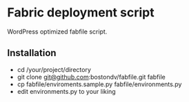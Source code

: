 # Fabric deployment script
WordPress optimized fabfile script.

## Installation
* cd /your/project/directory
* git clone git@github.com:bostondv/fabfile.git fabfile
* cp fabfile/enviroments.sample.py fabfile/environments.py
* edit environments.py to your liking